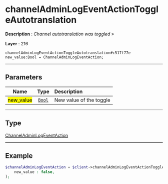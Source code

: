 # channelAdminLogEventActionToggleAutotranslation

**Description** : *Channel autotranslation was toggled &raquo;*

**Layer** : 216

```tl
channelAdminLogEventActionToggleAutotranslation#c517f77e new_value:Bool = ChannelAdminLogEventAction;
```

---

## Parameters

| Name | Type | Description |
| :---: | :---: | :--- |
| <mark>new_value</mark> | [`Bool`](type/Bool) | New value of the toggle |

---

## Type

[ChannelAdminLogEventAction](type/ChannelAdminLogEventAction)

---

## Example

```php
$channelAdminLogEventAction = $client->channelAdminLogEventActionToggleAutotranslation(
	new_value : false,
);
```